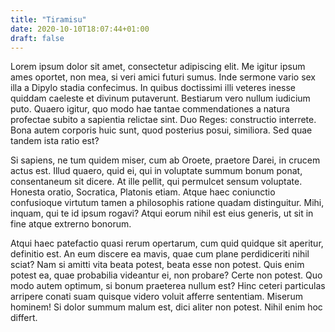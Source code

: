```yaml
---
title: "Tiramisu"
date: 2020-10-10T18:07:44+01:00
draft: false
---
```


Lorem ipsum dolor sit amet, consectetur adipiscing elit. Me igitur
ipsum ames oportet, non mea, si veri amici futuri sumus. Inde sermone
vario sex illa a Dipylo stadia confecimus. In quibus doctissimi illi
veteres inesse quiddam caeleste et divinum putaverunt. Bestiarum vero
nullum iudicium puto. Quaero igitur, quo modo hae tantae
commendationes a natura profectae subito a sapientia relictae
sint. Duo Reges: constructio interrete. Bona autem corporis huic sunt,
quod posterius posui, similiora. Sed quae tandem ista ratio est?

Si sapiens, ne tum quidem miser, cum ab Oroete, praetore Darei, in
crucem actus est. Illud quaero, quid ei, qui in voluptate summum bonum
ponat, consentaneum sit dicere. At ille pellit, qui permulcet sensum
voluptate. Honesta oratio, Socratica, Platonis etiam. Atque haec
coniunctio confusioque virtutum tamen a philosophis ratione quadam
distinguitur. Mihi, inquam, qui te id ipsum rogavi? Atqui eorum nihil
est eius generis, ut sit in fine atque extrerno bonorum.

Atqui haec patefactio quasi rerum opertarum, cum quid quidque sit
aperitur, definitio est. An eum discere ea mavis, quae cum plane
perdidiceriti nihil sciat? Nam si amitti vita beata potest, beata esse
non potest. Quis enim potest ea, quae probabilia videantur ei, non
probare? Certe non potest. Quo modo autem optimum, si bonum praeterea
nullum est? Hinc ceteri particulas arripere conati suam quisque videro
voluit afferre sententiam. Miserum hominem! Si dolor summum malum est,
dici aliter non potest. Nihil enim hoc differt.
